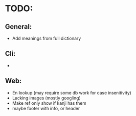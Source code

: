 # TODO:

## General:
- Add meanings from full dictionary

## Cli:
-

## Web:
- En lookup (may require some db work for case insenitivity)
- Lacking images (mostly googling)
- Make ref only show if kanji has them
- maybe footer with info, or header
